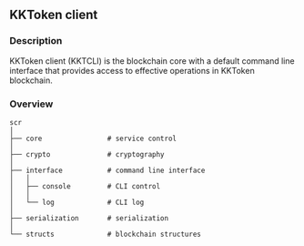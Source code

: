## KKToken client

### Description

KKToken client (KKTCLI) is the blockchain core with 
a default command line interface that provides 
access to effective operations in KKToken blockchain.

### Overview

    scr
    │
    ├── core                # service control
    │
    ├── crypto              # cryptography
    │
    ├── interface           # command line interface
    │   │
    │   ├── console         # CLI control
    │   │
    │   └── log             # CLI log
    │
    ├── serialization       # serialization
    │
    └── structs             # blockchain structures